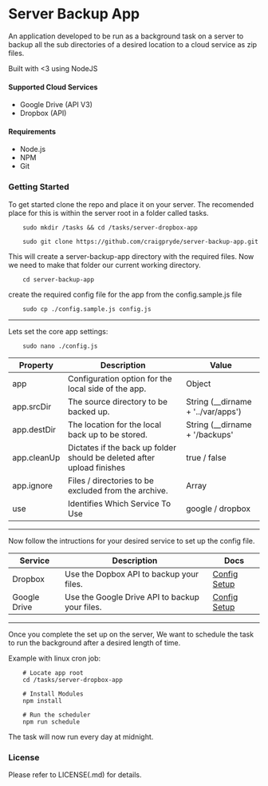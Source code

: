 # Server Backup App
An application developed to be run as a background task on a server to backup all the sub directories of a desired location to a cloud service as zip files. 

Built with <3 using NodeJS

#### Supported Cloud Services
* Google Drive (API V3)
* Dropbox (API)

#### Requirements
* Node.js
* NPM
* Git

### Getting Started
To get started clone the repo and place it on your server. The recomended place for this is within the server root in a folder called tasks.
```
    sudo mkdir /tasks && cd /tasks/server-dropbox-app

    sudo git clone https://github.com/craigpryde/server-backup-app.git
```
This will create a server-backup-app directory with the required files.
Now we need to make that folder our current working directory.
```
    cd server-backup-app
```
create the required config file for the app from the config.sample.js file
```
    sudo cp ./config.sample.js config.js
```

---------------------------------------

Lets set the core app settings:
```
    sudo nano ./config.js
```
| Property | Description | Value                 |
|----------|-------------|-----------------------|
| app      | Configuration option for the local side of the app.  | Object  |
| app.srcDir  | The source directory to be backed up.  |   String (__dirname + '../var/apps') |
| app.destDir | The location for the local back up to be stored. | String (__dirname + '/backups' |
| app.cleanUp | Dictates if the back up folder should be deleted after upload finishes |  true / false |
| app.ignore | Files / directories to be excluded from the archive. | Array |
| use | Identifies Which Service To Use | google / dropbox |

---------------------------------------
Now follow the intructions for your desired service to set up the config file.

| Service | Description | Docs |
|---------|-------------|------|
| Dropbox | Use the  Dopbox API to backup your files. | [Config Setup](https://github.com/craigpryde/server-backup-app/tree/master/clients/dropbox) |
| Google Drive | Use the Google Drive API to backup your files. | [Config Setup](https://github.com/craigpryde/server-backup-app/tree/master/clients/google) |

---------------------------------------
Once you complete the set up on the server, We want to schedule the task to run the background after a desired length of time.

Example with linux cron job:

```
    # Locate app root
    cd /tasks/server-dropbox-app

    # Install Modules
    npm install

    # Run the scheduler
    npm run schedule
```

The task will now run every day at midnight.

### License
Please refer to LICENSE(.md) for details.
